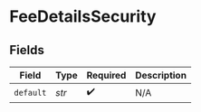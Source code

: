 # FeeDetailsSecurity


## Fields

| Field              | Type               | Required           | Description        |
| ------------------ | ------------------ | ------------------ | ------------------ |
| `default`          | *str*              | :heavy_check_mark: | N/A                |